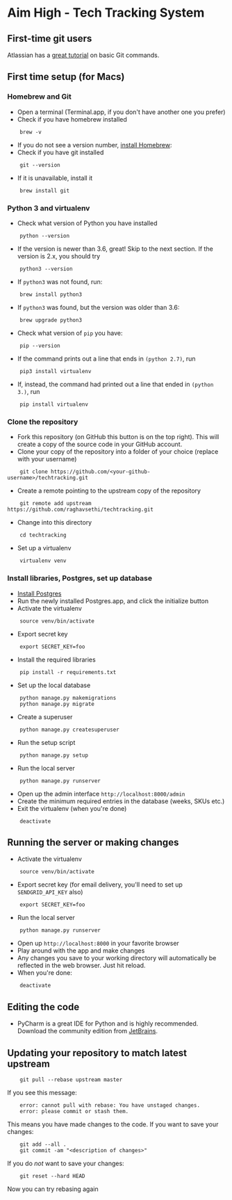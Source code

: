 # Aim High - Tech Tracking System

## First-time git users
Atlassian has a [great tutorial](https://www.atlassian.com/git/tutorials/learn-git-with-bitbucket-cloud) on basic Git commands.

## First time setup (for Macs)

### Homebrew and Git
* Open a terminal (Terminal.app, if you don't have another one you prefer)
* Check if you have homebrew installed
```commandline
    brew -v
```
* If you do not see a version number, [install Homebrew](https://brew.sh/):
* Check if you have git installed
```commandline
    git --version
```
* If it is unavailable, install it
```commandline
    brew install git
```

### Python 3 and virtualenv
* Check what version of Python you have installed
```commandline
    python --version
```
* If the version is newer than 3.6, great! Skip to the next section. If the version is 2.x, you should try
```commandline
    python3 --version
```
* If `python3` was not found, run:
```commandline
    brew install python3
```
* If `python3` was found, but the version was older than 3.6:
```commandline
    brew upgrade python3
```
* Check what version of `pip` you have:
```commandline
    pip --version
```
* If the command prints out a line that ends in `(python 2.7)`, run
```commandline
    pip3 install virtualenv
```
* If, instead, the command had printed out a line that ended in `(python 3.)`, run
```commandline
    pip install virtualenv
```

### Clone the repository

* Fork this repository (on GitHub this button is on the top right). This will create a copy of the source
  code in your GitHub account.
* Clone your copy of the repository into a folder of your choice (replace <username> with your username)
```commandline
    git clone https://github.com/<your-github-username>/techtracking.git
```
* Create a remote pointing to the upstream copy of the repository
```commandline
    git remote add upstream https://github.com/raghavsethi/techtracking.git
```
* Change into this directory
```commandline
    cd techtracking
```
* Set up a virtualenv
```commandline
    virtualenv venv
```

### Install libraries, Postgres, set up database
* [Install Postgres](http://postgresapp.com/)
* Run the newly installed Postgres.app, and click the initialize button
* Activate the virtualenv
```commandline
    source venv/bin/activate
```
* Export secret key
```commandline
    export SECRET_KEY=foo
```
* Install the required libraries
```commandline
    pip install -r requirements.txt
```
* Set up the local database
```commandline
    python manage.py makemigrations
    python manage.py migrate
```
* Create a superuser
```commandline
    python manage.py createsuperuser
```
* Run the setup script
```commandline
    python manage.py setup
```
* Run the local server
```commandline
    python manage.py runserver
```
* Open up the admin interface `http://localhost:8000/admin`
* Create the minimum required entries in the database (weeks, SKUs etc.)
* Exit the virtualenv (when you're done)
```commandline
    deactivate
```

## Running the server or making changes
* Activate the virtualenv
```commandline
    source venv/bin/activate
```
* Export secret key (for email delivery, you'll need to set up `SENDGRID_API_KEY` also)
```commandline
    export SECRET_KEY=foo
```
* Run the local server
```commandline
    python manage.py runserver
```
* Open up `http://localhost:8000` in your favorite browser
* Play around with the app and make changes
* Any changes you save to your working directory will automatically be reflected
  in the web browser. Just hit reload.
* When you're done:
```commandline
    deactivate
```

## Editing the code
* PyCharm is a great IDE for Python and is highly recommended. Download
  the community edition from [JetBrains](https://www.jetbrains.com/pycharm/).


## Updating your repository to match latest upstream
```commandline
    git pull --rebase upstream master
```
If you see this message:
```commandline
    error: cannot pull with rebase: You have unstaged changes.
    error: please commit or stash them.
```
This means you have made changes to the code. If you want to save your changes:
```commandline
    git add --all .
    git commit -am "<description of changes>"
```
If you do *not* want to save your changes:
```commandline
    git reset --hard HEAD
```
Now you can try rebasing again

